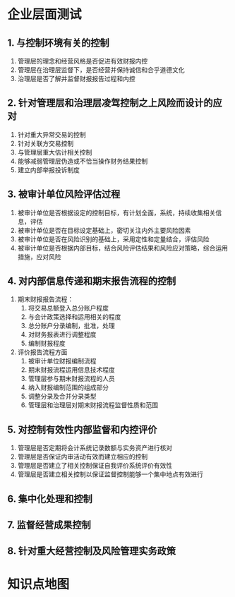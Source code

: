 # 企业层面测试

## 1. 与控制环境有关的控制

1. 管理层的理念和经营风格是否促进有效财报内控
2. 管理层在治理层监督下，是否经营并保持诚信和合乎道德文化
3. 治理层是否了解并监督财报报告过程和内控

## 2. 针对管理层和治理层凌驾控制之上风险而设计的应对

1. 针对重大异常交易的控制
2. 针对关联方交易控制
3. 与管理层重大估计相关控制
4. 能够减弱管理层伪造或不恰当操作财务结果控制
5. 建立内部举报投诉制度

## 3. 被审计单位风险评估过程

1. 被审计单位是否根据设定的控制目标，有计划全面，系统，持续收集相关信息，评估
2. 被审计单位是否在目标设定基础上，密切关注内外主要风险因素
3. 被审计单位是否在风险识别的基础上，采用定性和定量结合，评估风险
4. 被审计单位是否根据内部目标，结合风险评估结果和风险应对策略，综合运用措施，应对风险

## 4. 对内部信息传递和期末报告流程的控制

1. 期末财报报告流程：
   1. 将交易总额登入总分账户程度
   2. 与会计政策选择和运用相关的程度
   3. 总分账户分录编制，批准，处理
   4. 对财务报表进行调整程度
   5. 编制财报程度
2. 评价报告流程方面
   1. 被审计单位财报编制流程
   2. 期末财报流程运用信息技术程度
   3. 管理层参与期末财报流程的人员
   4. 纳入财报编制范围的组成部分
   5. 调整分录及合并分录类型
   6. 管理层和治理层对期末财报流程监督性质和范围

## 5. 对控制有效性内部监督和内控评价

1. 管理层是否定期将会计系统记录数额与实务资产进行核对
2. 管理层是否保证内审活动有效而建立相应的控制
3. 管理层是否建立了相关控制保证自我评价系统评价有效性
4. 管理层是否建立相关控制以保证监督控制能够一个集中地点有效进行

## 6. 集中化处理和控制

## 7. 监督经营成果控制

## 8. 针对重大经营控制及风险管理实务政策

# 知识点地图

